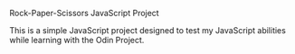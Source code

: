 Rock-Paper-Scissors JavaScript Project

This is a simple JavaScript project designed to test my JavaScript abilities while learning with the Odin Project.